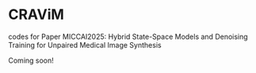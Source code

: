 # CRAViM
codes for Paper MICCAI2025: Hybrid State-Space Models and Denoising Training for Unpaired Medical Image Synthesis

Coming soon!
